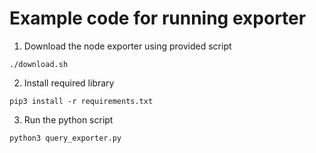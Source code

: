 # Example code for running exporter

1. Download the node exporter using provided script
```
./download.sh
```

2. Install required library
```
pip3 install -r requirements.txt
```

3. Run the python script
```
python3 query_exporter.py
```